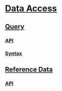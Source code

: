 # [Data Access](time-series-insights-reference-data-access.md)
## [Query](time-series-insights-reference-query.md)
### [API](time-series-insights-reference-QueryAPI.md)
### [Syntax](time-series-insights-reference-Query-Syntax.md)
## [Reference Data](time-series-insights-reference-reference-data.md)
### [API](time-series-insights-reference-reference-data-api.md)